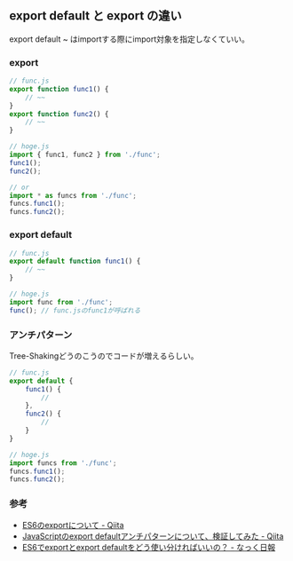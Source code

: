 ## export default と export の違い
export default ~ はimportする際にimport対象を指定しなくていい。

### export
```js
// func.js
export function func1() {
    // ~~
}
export function func2() {
    // ~~
}

// hoge.js
import { func1, func2 } from './func';
func1();
func2();

// or
import * as funcs from './func';
funcs.func1();
funcs.func2();
```

### export default
```js
// func.js
export default function func1() {
    // ~~
}

// hoge.js
import func from './func';
func(); // func.jsのfunc1が呼ばれる
```

### アンチパターン
Tree-Shakingどうのこうのでコードが増えるらしい。

```js
// func.js
export default {
    func1() {
        //
    },
    func2() {
        //
    }
}

// hoge.js
import funcs from './func';
funcs.func1();
funcs.func2();
```

### 参考
- [ES6のexportについて - Qiita](https://qiita.com/senou/items/a2f7a0f717d8aadabbf7)
- [JavaScriptのexport defaultアンチパターンについて、検証してみた - Qiita](https://qiita.com/genshun9/items/4a00aa6c709b9f024821)
- [ES6でexportとexport defaultをどう使い分ければいいの？ - なっく日報](https://yukidarake.hateblo.jp/entry/2015/08/11/210227)
